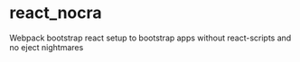 # react_nocra
Webpack bootstrap react setup to bootstrap apps without react-scripts and no eject nightmares
